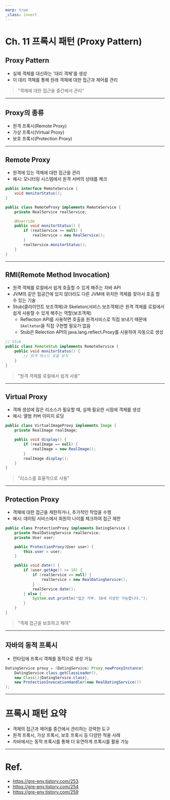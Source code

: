 ```yaml
---
marp: true
_class: invert
---
```


# Ch. 11 프록시 패턴 (Proxy Pattern)

## **Proxy Pattern**
- 실제 객체를 대신하는 '대리 객체'를 생성
- 이 대리 객체를 통해 원래 객체에 대한 접근과 제어를 관리

> "객체에 대한 접근을 중간에서 관리"

---

## Proxy의 종류

- 원격 프록시(Remote Proxy)
- 가상 프록시(Virtual Proxy)
- 보호 프록시(Protection Proxy)

---

## Remote Proxy
- 원격에 있는 객체에 대한 접근을 관리
- 예시: 모니터링 시스템에서 원격 서버의 상태를 체크

```java
public interface RemoteService {
    void monitorStatus();
}

public class RemoteProxy implements RemoteService {
    private RealService realService;

    @Override
    public void monitorStatus() {
        if (realService == null) {
            realService = new RealService();
        }
        realService.monitorStatus();
    }
}
```

---

## RMI(Remote Method Invocation)
- 원격 객체를 로컬에서 쉽게 호출할 수 있게 해주는 자바 API
- JVM의 같은 힙공간에 있지 않더라도 다른 JVM에 위치한 객체를 찾아서 호출 할 수 있는 기술
- Stub(클라이언트 보조객체)과 Skeleton(서비스 보조객체)은 원격 객체를 로컬에서 쉽게 사용할 수 있게 해주는 역할(보조객체)
    - Reflection API를 사용하면 호출을 원격서비스로 직접 보내기 때문에 `Skelteton`을 직접 구현할 필요가 없음
    - Stub은 Relection API의 java.lang.reflect.Proxy를 사용하여 자동으로 생성

```java
// Stub
public class RemoteStub implements RemoteService {
    public void monitorStatus() {
        // 원격 메소드 호출 로직
    }
}
```

> "원격 객체를 로컬에서 쉽게 사용"

---

## Virtual Proxy
- 객체 생성에 많은 리소스가 필요할 때, 실제 필요한 시점에 객체를 생성
- 예시: 앨범 커버 이미지 로딩

```java
public class VirtualImageProxy implements Image {
    private RealImage realImage;

    public void display() {
        if (realImage == null) {
            realImage = new RealImage();
        }
        realImage.display();
    }
}
```

> "리소스를 효율적으로 사용"

---

## Protection Proxy
- 객체에 대한 접근을 제한하거나, 추가적인 작업을 수행
- 예시: 데이팅 서비스에서 회원의 나이를 체크하여 접근 제한

```java
public class ProtectionProxy implements DatingService {
    private RealDatingService realService;
    private User user;

    public ProtectionProxy(User user) {
        this.user = user;
    }

    public void date() {
        if (user.getAge() >= 18) {
            if (realService == null) {
                realService = new RealDatingService();
            }
            realService.date();
        } else {
            System.out.println("접근 거부. 18세 이상만 가능합니다.");
        }
    }
}
```

> "객체 접근을 보호하고 제어"

---

## 자바의 동적 프록시
- 런타임에 프록시 객체를 동적으로 생성 가능

```java
DatingService proxy = (DatingService) Proxy.newProxyInstance(
    DatingService.class.getClassLoader(),
    new Class[]{DatingService.class},
    new ProtectionInvocationHandler(new RealDatingService())
);
```

---

# 프록시 패턴 요약
- 객체의 접근과 제어를 중간에서 관리하는 강력한 도구
- 원격 프록시, 가상 프록시, 보호 프록시 등 다양한 적용 사례
- 자바에서는 동적 프록시를 통해 더 유연하게 프록시를 활용 가능
---

# Ref.
- https://gre-eny.tistory.com/253
- https://gre-eny.tistory.com/254
- https://gre-eny.tistory.com/259